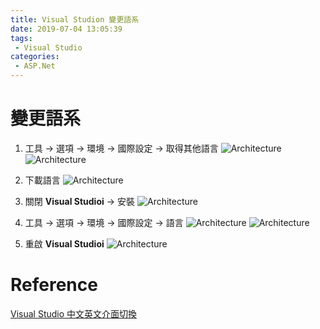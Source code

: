 ```yaml
---
title: Visual Studion 變更語系
date: 2019-07-04 13:05:39
tags:
 - Visual Studio
categories: 
 - ASP.Net
---
```


# 變更語系

1. 工具 → 選項 → 環境 → 國際設定 → 取得其他語言
![Architecture](1.png)
![Architecture](2.png)

2. 下載語言
![Architecture](3.png)

3. 關閉 **Visual Studioi** → 安裝
![Architecture](4.png)

4. 工具 → 選項 → 環境 → 國際設定 → 語言
![Architecture](5.png)
![Architecture](6.png)

5. 重啟 **Visual Studioi**
![Architecture](7.png)

# Reference
[Visual Studio 中文英文介面切換](https://blog.darkthread.net/blog/vs2015-langpack/)